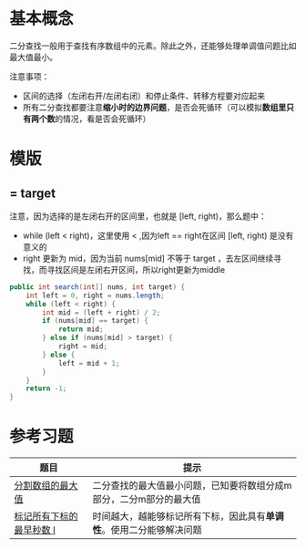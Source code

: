 # 基本概念

二分查找一般用于查找有序数组中的元素。除此之外，还能够处理单调值问题比如最大值最小。

注意事项：

* 区间的选择（左闭右开/左闭右闭）和停止条件、转移方程要对应起来
* 所有二分查找都要注意**缩小时的边界问题**，是否会死循环（可以模拟**数组里只有两个数**的情况，看是否会死循环）

# 模版

## = target

注意，因为选择的是左闭右开的区间里，也就是 [left, right)，那么题中：

* while (left < right)，这里使用 < ,因为left == right在区间 [left, right) 是没有意义的
* right 更新为 mid，因为当前 nums[mid] 不等于 target ，去左区间继续寻找，而寻找区间是左闭右开区间，所以right更新为middle

```java
public int search(int[] nums, int target) {
    int left = 0, right = nums.length;
    while (left < right) {
        int mid = (left + right) / 2;
        if (nums[mid] == target) {
            return mid;
        } else if (nums[mid] > target) {
            right = mid;
        } else {
            left = mid + 1;
        }
    }
    return -1;
}
```

# 参考习题

| 题目                                                                                     | 提示                                                                         |
| ---------------------------------------------------------------------------------------- | ---------------------------------------------------------------------------- |
| [分割数组的最大值](https://leetcode.cn/problems/split-array-largest-sum/)                   | 二分查找的最大值最小问题，已知要将数组分成m部分，二分m部分的最大值           |
| [标记所有下标的最早秒数 I](https://leetcode.cn/problems/earliest-second-to-mark-indices-i/) | 时间越大，越能够标记所有下标，因此具有**单调性**。使用二分能够解决问题 |

